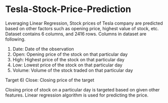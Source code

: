 # Tesla-Stock-Price-Prediction
Leveraging Linear Regression, Stock prices of Tesla company are predicted based on other factors such as opening price, highest value of stock, etc.
Dataset contains 6 columns, and 2416 rows. 
Columns in dataset are following.
1) Date: Date of the observation
2) Open: Opening price of the stock on that particular day
3) High: Highest price of the stock on that particular day
4) Low: Lowest price of the stock on that particular day
5) Volume: Volume of the stock traded on that particular day

Target
6) Close: Closing price of the target

Closing price of stock on a particular day is targeted based on given other features. Linear regression algorithm is used for predicting the price.
